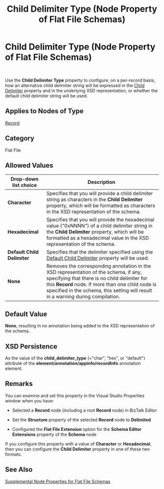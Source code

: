 ﻿---
title: Child Delimiter Type (Node Property of Flat File Schemas)
TOCTitle: Child Delimiter Type (Node Property of Flat File Schemas)
ms:assetid: 2ac3248a-e2d8-4fd6-b10e-feecb7428dc0
ms:mtpsurl: https://msdn.microsoft.com/library/Aa559342(v=BTS.80)
ms:contentKeyID: 51526941
ms.date: 08/30/2017
mtps_version: v=BTS.80
---

# Child Delimiter Type (Node Property of Flat File Schemas)

 

Use the **Child Delimiter Type** property to configure, on a per-record basis, how an alternative child delimiter string will be expressed in the [Child Delimiter](child-delimiter-node-property-of-flat-file-schemas.md) property and in the underlying XSD representation, or whether the default child delimiter string will be used.

## Applies to Nodes of Type

[Record](record-node-properties.md)

## Category

Flat File

## Allowed Values

<table>
<thead>
<tr class="header">
<th>Drop-down list choice</th>
<th>Description</th>
</tr>
</thead>
<tbody>
<tr class="odd">
<td><strong>Character</strong></td>
<td>Specifies that you will provide a child delimiter string as characters in the <strong>Child Delimiter</strong> property, which will be formatted as characters in the XSD representation of the schema.</td>
</tr>
<tr class="even">
<td><strong>Hexadecimal</strong></td>
<td>Specifies that you will provide the hexadecimal value (&quot;0xNNNN&quot;) of a child delimiter string in the <strong>Child Delimiter</strong> property, which will be formatted as a hexadecimal value in the XSD representation of the schema.</td>
</tr>
<tr class="odd">
<td><strong>Default Child Delimiter</strong></td>
<td>Specifies that the delimiter specified using the <a href="default-child-delimiter-node-property-of-flat-file-schemas.md">Default Child Delimiter</a> property will be used.</td>
</tr>
<tr class="even">
<td><strong>None</strong></td>
<td>Removes the corresponding annotation in the XSD representation of the schema, if any, specifying that there is no child delimiter for this <strong>Record</strong> node. If more than one child node is specified in the schema, this setting will result in a warning during compilation.</td>
</tr>
</tbody>
</table>


## Default Value

**None**, resulting in no annotation being added to the XSD representation of the schema.

## XSD Persistence

As the value of the **child\_delimiter\_type** (="char", "hex", or "default") attribute of the **element/annotation/appinfo/recordInfo** annotation element.

## Remarks

You can examine and set this property in the Visual Studio Properties window when you have:

  - Selected a **Record** node (including a root **Record** node) in BizTalk Editor

  - Set the **Structure** property of the selected **Record** node to **Delimited**

  - Configured the **Flat File Extension** option for the **Schema Editor Extensions** property of the **Schema** node

If you configure this property with a value of **Character** or **Hexadecimal**, then you can configure the **Child Delimiter** property in one of these two formats.

## See Also

[Supplemental Node Properties for Flat File Schemas](supplemental-node-properties-for-flat-file-schemas.md)

